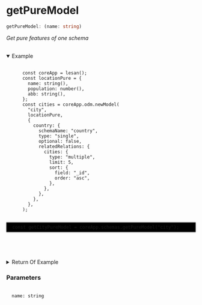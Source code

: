# getPureModel

```ts
getPureModel: (name: string)
```

_Get pure features of one schema_

</br>

<details open>
 <summary>
  Example
  </summary>
  <pre>
    <code class="language-ts" style="padding: 0;">
      const coreApp = lesan();
      const locationPure = {
        name: string(),
        population: number(),
        abb: string(),
      };
      const cities = coreApp.odm.newModel(
        "city",
        locationPure,
        {
          country: {
            schemaName: "country",
            type: "single",
            optional: false,
            relatedRelations: {
              cities: {
                type: "multiple",
                limit: 5,
                sort: {
                  field: "_id",
                  order: "asc",
                },
              },
            },
          },
        },
      );
      <p style="border: 2px solid gray; border-right: transparent; border-left: transparent; padding: 5px 1rem; background-color: #000000" >const getCityPureModel = coreApp.schemas.getPureModel("city");</p>
    </code>
  </pre>
</details>

<details>
  <summary>
    Return Of Example
  </summary>
  <pre>
    <code class="language-json" style="padding: 0;">
{
  "_id": {
    "type": "union",
    "schema": null
  },
  "name": {
    "type": "string",
    "schema": null
  },
  "population": {
    "type": "number",
    "schema": null
  },
  "abb": {
    "type": "string",
    "schema": null
  }
}
    </code>
  </pre>
</details>

<h3>Parameters</h3>
<pre>
  <code class="language-ts" style="padding: 0; margin-top: 12px; margin-top: -18px;">
  name: string
  </code>
</pre>
